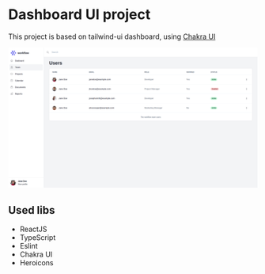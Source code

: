 # Dashboard UI project
This project is based on tailwind-ui dashboard, using [Chakra UI](https://chakra-ui.com/)

![Workflow Screenshot](./images/screenshot.png "Workflow")
## Used libs
- ReactJS
- TypeScript
- Eslint
- Chakra UI
- Heroicons

